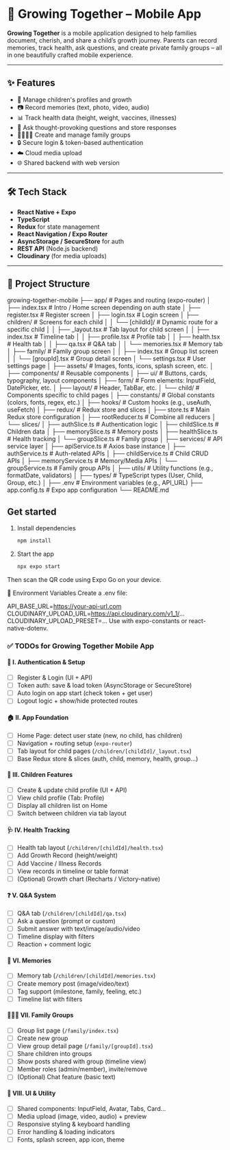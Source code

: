 # 📱 Growing Together – Mobile App

**Growing Together** is a mobile application designed to help families document, cherish, and share a child’s growth journey. Parents can record memories, track health, ask questions, and create private family groups – all in one beautifully crafted mobile experience.

---

## ✨ Features

- 👶 Manage children's profiles and growth
- 📷 Record memories (text, photo, video, audio)
- 📊 Track health data (height, weight, vaccines, illnesses)
- 💬 Ask thought-provoking questions and store responses
- 👨‍👩‍👧‍👦 Create and manage family groups
- 🔒 Secure login & token-based authentication
- ☁️ Cloud media upload
- 🌐 Shared backend with web version

---

## 🛠️ Tech Stack

- **React Native + Expo**
- **TypeScript**
- **Redux** for state management
- **React Navigation / Expo Router**
- **AsyncStorage / SecureStore** for auth
- **REST API** (Node.js backend)
- **Cloudinary** (for media uploads)

---

## 📁 Project Structure

growing-together-mobile
├── app/                        # Pages and routing (expo-router)
│   ├── index.tsx              # Intro / Home screen depending on auth state
│   ├── register.tsx           # Register screen
│   ├── login.tsx              # Login screen
│   ├── children/              # Screens for each child
│   │   └── [childId]/         # Dynamic route for a specific child
│   │       ├── _layout.tsx    # Tab layout for child screen
│   │       ├── index.tsx      # Timeline tab
│   │       ├── profile.tsx    # Profile tab
│   │       ├── health.tsx     # Health tab
│   │       ├── qa.tsx         # Q&A tab
│   │       └── memories.tsx   # Memory tab
│   ├── family/                # Family group screen
│   │   ├── index.tsx          # Group list screen
│   │   └── [groupId].tsx      # Group detail screen
│   └── settings.tsx           # User settings page
│
├── assets/                    # Images, fonts, icons, splash screen, etc.
│
├── components/                # Reusable components
│   ├── ui/                    # Buttons, cards, typography, layout components
│   ├── form/                  # Form elements: InputField, DatePicker, etc.
│   ├── layout/                # Header, TabBar, etc.
│   └── child/                 # Components specific to child pages
│
├── constants/                 # Global constants (colors, fonts, regex, etc.)
│
├── hooks/                     # Custom hooks (e.g., useAuth, useFetch)
│
├── redux/                     # Redux store and slices
│   ├── store.ts               # Main Redux store configuration
│   ├── rootReducer.ts         # Combine all reducers
│   └── slices/
│       ├── authSlice.ts       # Authentication logic
│       ├── childSlice.ts      # Children data
│       ├── memorySlice.ts     # Memory posts
│       ├── healthSlice.ts     # Health tracking
│       └── groupSlice.ts      # Family group
│
├── services/                  # API service layer
│   ├── apiService.ts          # Axios base instance
│   ├── authService.ts         # Auth-related APIs
│   ├── childService.ts        # Child CRUD APIs
│   ├── memoryService.ts       # Memory/Media APIs
│   └── groupService.ts        # Family group APIs
│
├── utils/                     # Utility functions (e.g., formatDate, validators)
│
├── types/                     # TypeScript types (User, Child, Group, etc.)
│
├── .env                       # Environment variables (e.g., API_URL)
├── app.config.ts              # Expo app configuration
└── README.md


## Get started

1. Install dependencies

   ```bash
   npm install
   ```

2. Start the app

   ```bash
   npx expo start
   ```
Then scan the QR code using Expo Go on your device.


🔐 Environment Variables
Create a .env file:

API_BASE_URL=https://your-api-url.com
CLOUDINARY_UPLOAD_URL=https://api.cloudinary.com/v1_1/...
CLOUDINARY_UPLOAD_PRESET=...
Use with expo-constants or react-native-dotenv.

### ✅ TODOs for Growing Together Mobile App

#### 🔐 I. Authentication & Setup
- [ ] Register & Login (UI + API)
- [ ] Token auth: save & load token (AsyncStorage or SecureStore)
- [ ] Auto login on app start (check token + get user)
- [ ] Logout logic + show/hide protected routes

#### 🏠 II. App Foundation
- [ ] Home Page: detect user state (new, no child, has children)
- [ ] Navigation + routing setup (`expo-router`)
- [ ] Tab layout for child pages (`/children/[childId]/_layout.tsx`)
- [ ] Base Redux store & slices (auth, child, memory, health, group…)

#### 👶 III. Children Features
- [ ] Create & update child profile (UI + API)
- [ ] View child profile (Tab: Profile)
- [ ] Display all children list on Home
- [ ] Switch between children via tab layout

#### 🩺 IV. Health Tracking
- [ ] Health tab layout (`/children/[childId]/health.tsx`)
- [ ] Add Growth Record (height/weight)
- [ ] Add Vaccine / Illness Records
- [ ] View records in timeline or table format
- [ ] (Optional) Growth chart (Recharts / Victory-native)

#### ❓ V. Q&A System
- [ ] Q&A tab (`/children/[childId]/qa.tsx`)
- [ ] Ask a question (prompt or custom)
- [ ] Submit answer with text/image/audio/video
- [ ] Timeline display with filters
- [ ] Reaction + comment logic

#### 📸 VI. Memories
- [ ] Memory tab (`/children/[childId]/memories.tsx`)
- [ ] Create memory post (image/video/text)
- [ ] Tag support (milestone, family, feeling, etc.)
- [ ] Timeline list with filters

#### 👨‍👩‍👧 VII. Family Groups
- [ ] Group list page (`/family/index.tsx`)
- [ ] Create new group
- [ ] View group detail page (`/family/[groupId].tsx`)
- [ ] Share children into groups
- [ ] Show posts shared with group (timeline view)
- [ ] Member roles (admin/member), invite/remove
- [ ] (Optional) Chat feature (basic text)

#### 🧩 VIII. UI & Utility
- [ ] Shared components: InputField, Avatar, Tabs, Card...
- [ ] Media upload (image, video, audio) + preview
- [ ] Responsive styling & keyboard handling
- [ ] Error handling & loading indicators
- [ ] Fonts, splash screen, app icon, theme
